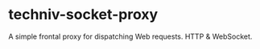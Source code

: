 techniv-socket-proxy
====================

A simple frontal proxy for dispatching Web requests. HTTP &amp; WebSocket.